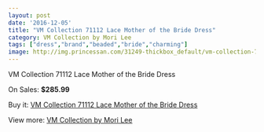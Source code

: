 ```yaml
---
layout: post
date: '2016-12-05'
title: "VM Collection 71112 Lace Mother of the Bride Dress"
category: VM Collection by Mori Lee
tags: ["dress","brand","beaded","bride","charming"]
image: http://img.princessan.com/31249-thickbox_default/vm-collection-71112-lace-mother-of-the-bride-dress.jpg
---
```

VM Collection 71112 Lace Mother of the Bride Dress

On Sales: **$285.99**
<a href="https://www.princessan.com/en/vm-collection-by-mori-lee/14177-vm-collection-71112-lace-mother-of-the-bride-dress.html"><amp-img layout="responsive" width="600" height="600" src="//img.princessan.com/31249-thickbox_default/vm-collection-71112-lace-mother-of-the-bride-dress.jpg" alt="VM Collection 71112 Lace Mother of the Bride Dress 0" /></a>
<a href="https://www.princessan.com/en/vm-collection-by-mori-lee/14177-vm-collection-71112-lace-mother-of-the-bride-dress.html"><amp-img layout="responsive" width="600" height="600" src="//img.princessan.com/31250-thickbox_default/vm-collection-71112-lace-mother-of-the-bride-dress.jpg" alt="VM Collection 71112 Lace Mother of the Bride Dress 1" /></a>
<a href="https://www.princessan.com/en/vm-collection-by-mori-lee/14177-vm-collection-71112-lace-mother-of-the-bride-dress.html"><amp-img layout="responsive" width="600" height="600" src="//img.princessan.com/31251-thickbox_default/vm-collection-71112-lace-mother-of-the-bride-dress.jpg" alt="VM Collection 71112 Lace Mother of the Bride Dress 2" /></a>
<a href="https://www.princessan.com/en/vm-collection-by-mori-lee/14177-vm-collection-71112-lace-mother-of-the-bride-dress.html"><amp-img layout="responsive" width="600" height="600" src="//img.princessan.com/31252-thickbox_default/vm-collection-71112-lace-mother-of-the-bride-dress.jpg" alt="VM Collection 71112 Lace Mother of the Bride Dress 3" /></a>

Buy it: [VM Collection 71112 Lace Mother of the Bride Dress](https://www.princessan.com/en/vm-collection-by-mori-lee/14177-vm-collection-71112-lace-mother-of-the-bride-dress.html "VM Collection 71112 Lace Mother of the Bride Dress")

View more: [VM Collection by Mori Lee](https://www.princessan.com/en/73-vm-collection-by-mori-lee "VM Collection by Mori Lee")